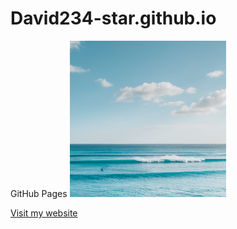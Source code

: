 # David234-star.github.io
GitHub Pages
<img src="Task-1/pexels-jess-loiterton-4321836.jpg" width="250" height="250">

[Visit my website](https://example.com)

